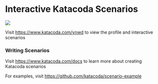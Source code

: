 # Interactive Katacoda Scenarios

[![](http://shields.katacoda.com/katacoda/ynwd/count.svg)](https://www.katacoda.com/ynwd "Get your profile on Katacoda.com")

Visit https://www.katacoda.com/ynwd to view the profile and interactive scenarios

### Writing Scenarios
Visit https://www.katacoda.com/docs to learn more about creating Katacoda scenarios

For examples, visit https://github.com/katacoda/scenario-example
